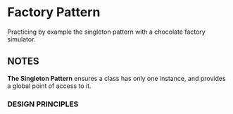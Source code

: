 ﻿# Factory Pattern
Practicing by example the singleton pattern with a chocolate factory simulator.

## NOTES

**The Singleton Pattern** ensures a class has only one instance, and provides a global point of access to it.

### DESIGN PRINCIPLES

